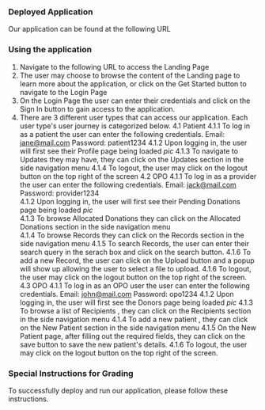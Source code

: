

### Deployed Application
Our application can be found at the following URL  

### Using the application
1. Navigate to the following URL to access the Landing Page
2. The user may choose to browse the content of the Landing page to learn more about the application, or click on the Get Started button to navigate to the Login Page
3. On the Login Page the user can enter their credentials and click on the Sign In button to gain access to the application.
4. There are 3 different user types that can access our application. Each user type's user journey is categorized below.
  4.1 Patient 
    4.1.1 To log in as a patient the user can enter the following credentials. Email: jane@mail.com Password: patient1234
    4.1.2 Upon logging in, the user will first see their Profile page being loaded *pic*
    4.1.3 To navigate to Updates they may have, they can click on the Updates section in the side navigation menu
    4.1.4 To logout, the user may click on the logout button on the top right of the screen
  4.2 OPO 
    4.1.1 To log in as a provider the user can enter the following credentials. Email: jack@mail.com Password: provider1234   
    4.1.2 Upon logging in, the user will first see their Pending Donations page being loaded *pic*  
    4.1.3 To browse Allocated Donations they can click on the Allocated Donations section in the side navigation menu  
    4.1.4 To browse Records they can click on the Records section in the side navigation menu 
    4.1.5 To search Records, the user can enter their search query in the serach box and click on the search button.
    4.1.6 To add a new Record, the user can click on the Upload button and a popup will show up allowing the user to select a file to upload.
    4.1.6 To logout, the user may click on the logout button on the top right of the screen.
   4.3 OPO 
    4.1.1 To log in as an OPO user the user can enter the following credentials. Email: john@mail.com Password: opo1234
    4.1.2 Upon logging in, the user will first see the Donors page being loaded *pic*
    4.1.3 To browse a list of Recipients , they can click on the Recipients section in the side navigation menu
    4.1.4 To add a new patient , they can click on the New Patient section in the side navigation menu
    4.1.5 On the New Patient page, after filling out the required fields, they can click on the save button to save the new patient's details.
    4.1.6 To logout, the user may click on the logout button on the top right of the screen.  
    
 ### Special Instructions for Grading  
 To successfully deploy and run our application, please follow these instructions. 
